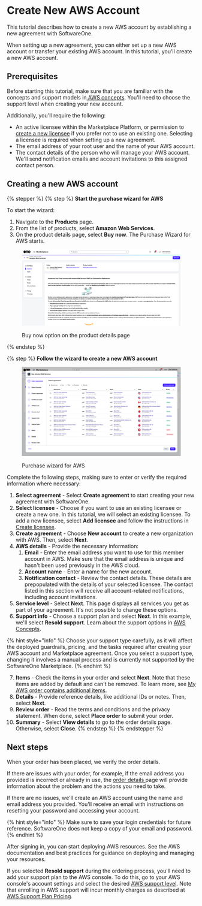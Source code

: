 # Create New AWS Account

This tutorial describes how to create a new AWS account by establishing a new agreement with SoftwareOne.&#x20;

When setting up a new agreement, you can either set up a new AWS account or transfer your existing AWS account. In this tutorial, you'll create a new AWS account.

## Prerequisites <a href="#prerequisites" id="prerequisites"></a>

Before starting this tutorial, make sure that you are familiar with the concepts and support models in[ AWS concepts](../aws-concepts.md). You'll need to choose the support level when creating your new account.

Additionally, you'll require the following:

* An active licensee within the Marketplace Platform, or permission to [create a new licensee](https://docs.platform.softwareone.com/modules-and-features/settings/licensees/create-licensees) if you prefer not to use an existing one. Selecting a licensee is required when setting up a new agreement.
* The email address of your root user and the name of your AWS account.
* The contact details of the person who will manage your AWS account. We'll send notification emails and account invitations to this assigned contact person.&#x20;

## Creating a new AWS account

{% stepper %}
{% step %}
**Start the purchase wizard for AWS**

To start the wizard:

1. Navigate to the **Products** page.
2. From the list of products, select **Amazon Web Services**.&#x20;
3. On the product details page, select **Buy now**. The Purchase Wizard for AWS starts.

<div data-with-frame="true"><figure><img src="../../../.gitbook/assets/aws_productdetails.png" alt=""><figcaption><p>Buy now option on the product details page</p></figcaption></figure></div>
{% endstep %}

{% step %}
**Follow the wizard to create a new AWS account**

<div data-with-frame="true"><figure><img src="../../../.gitbook/assets/aws_purchase_wizard.png" alt=""><figcaption><p>Purchase wizard for AWS</p></figcaption></figure></div>

Complete the following steps, making sure to enter or verify the required information where necessary:

1. **Select agreement** - Select **Create agreement** to start creating your new agreement with SoftwareOne.
2. **Select licensee** - Choose if you want to use an existing licensee or create a new one. In this tutorial, we will select an existing licensee. To add a new licensee, select **Add licensee** and follow the instructions in [Create licensee](../../../modules-and-features/settings/licensees/create-licensees.md).
3. **Create agreement** - Choose **New account** to create a new organization with AWS. Then, select **Next**.
4. **AWS details** - Provide the necessary information:
   1. **Email** - Enter the email address you want to use for this member account in AWS. Make sure that the email address is unique and hasn't been used previously in the AWS cloud.&#x20;
   2. **Account name** - Enter a name for the new account.
   3. **Notification contact** - Review the contact details. These details are prepopulated with the details of your selected licensee. The contact listed in this section will receive all account-related notifications, including account invitations.&#x20;
5. **Service level** - Select **Next**. This page displays all services you get as part of your agreement. It's not possible to change these options.
6. **Support info** - Choose a support plan and select **Next**. In this example, we'll select **Resold support**. Learn about the support options in [AWS Concepts](../aws-concepts.md).

{% hint style="info" %}
Choose your support type carefully, as it will affect the deployed guardrails, pricing, and the tasks required after creating your AWS account and Marketplace agreement. Once you select a support type, changing it involves a manual process and is currently not supported by the SoftwareOne Marketplace.
{% endhint %}

7. **Items** - Check the items in your order and select **Next**. Note that these items are added by default and can't be removed. To learn more, see [My AWS order contains additional items](../faqs/my-aws-order-contains-additional-items.md).
8. **Details** - Provide reference details, like additional IDs or notes. Then, select **Next**.
9. **Review order** - Read the terms and conditions and the privacy statement. When done, select **Place order** to submit your order.
10. **Summary** - Select **View details** to go to the order details page. Otherwise, select **Close**.
{% endstep %}
{% endstepper %}

## Next steps <a href="#next-steps" id="next-steps"></a>

When your order has been placed, we verify the order details.&#x20;

If there are issues with your order, for example, if the email address you provided is incorrect or already in use, the [order details](../../../modules-and-features/marketplace/orders/#subscription-details)[ ](https://docs.platform.softwareone.com/modules-and-features/marketplace/orders#subscription-details)page will provide information about the problem and the actions you need to take.&#x20;

If there are no issues, we'll create an AWS account using the name and email address you provided. You'll receive an email with instructions on resetting your password and accessing your account.

{% hint style="info" %}
Make sure to save your login credentials for future reference. SoftwareOne does not keep a copy of your email and password.
{% endhint %}

After signing in, you can start deploying AWS resources. See the AWS documentation and best practices for guidance on deploying and managing your resources.&#x20;

If you selected **Resold support** during the ordering process, you'll need to add your support plan to the AWS console. To do this, go to your AWS console's account settings and select the desired [AWS support level](https://docs.aws.amazon.com/awssupport/latest/user/aws-support-plans.html). Note that enrolling in AWS support will incur monthly charges as described at [AWS Support Plan Pricing](https://aws.amazon.com/premiumsupport/pricing/).
